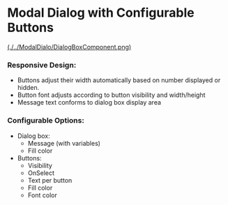 # Modal Dialog with Configurable Buttons
[(./../ModalDialo/DialogBoxComponent.png)](./../ModalDialog/DialogBoxComponent.png)
### Responsive Design:
- Buttons adjust their width automatically based on number displayed or hidden.
- Button font adjusts according to button visibility and width/height
- Message text conforms to dialog box display area
### Configurable Options:
- Dialog box:
  - Message (with variables)
  - Fill color
- Buttons:
  - Visibility
  - OnSelect
  - Text per button
  - Fill color
  - Font color
